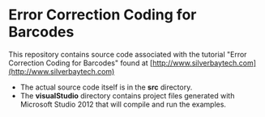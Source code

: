 Error Correction Coding for Barcodes
=====================

This repository contains source code associated with the tutorial "Error Correction Coding for Barcodes" found at [http://www.silverbaytech.com](http://www.silverbaytech.com)

* The actual source code itself is in the **src** directory.
* The **visualStudio** directory contains project files generated with Microsoft Studio 2012 that will compile and run the examples.

